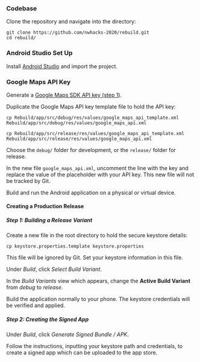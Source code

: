 ### Codebase

Clone the repository and navigate into the directory:
```shell
git clone https://github.com/nwhacks-2020/rebuild.git
cd rebuild/
```

### Android Studio Set Up

Install [Android Studio](https://developer.android.com/studio/) and import the project.

### Google Maps API Key

Generate a [Google Maps SDK API key (step 1)](https://developers.google.com/maps/documentation/android-sdk/get-api-key).

Duplicate the Google Maps API key template file to hold the API key:
```shell
cp Rebuild/app/src/debug/res/values/google_maps_api_template.xml Rebuild/app/src/debug/res/values/google_maps_api.xml

cp Rebuild/app/src/release/res/values/google_maps_api_template.xml Rebuild/app/src/release/res/values/google_maps_api.xml
```

Choose the `debug/` folder for development, or the `release/` folder for release.

In the new file `google_maps_api.xml`, uncomment the line with the key and replace the value of the placeholder with your API key. This new file will not be tracked by Git.

Build and run the Android application on a physical or virtual device.

#### Creating a Production Release

##### Step 1: Building a Release Variant

Create a new file in the root directory to hold the secure keystore details:
```shell
cp keystore.properties.template keystore.properties
```

This file will be ignored by Git. Set your keystore information in this file.

Under _Build_, click _Select Build Variant_.

In the _Build Variants_ view which appears, change the **Active Build Variant** from _debug_ to _release_.

Build the application normally to your phone. The keystore credentials will be verified and applied.

##### Step 2: Creating the Signed App

Under _Build_, click _Generate Signed Bundle / APK_.

Follow the instructions, inputting your keystore path and credentials, to create a signed app which can be uploaded to the app store.
